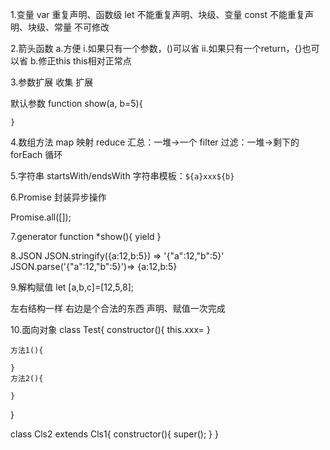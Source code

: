 1.变量
  var     重复声明、函数级
  let     不能重复声明、块级、变量
  const   不能重复声明、块级、常量 不可修改

2.箭头函数
  a.方便
    i.如果只有一个参数，()可以省
    ii.如果只有一个return，{}也可以省
  b.修正this
    this相对正常点

3.参数扩展
  收集
  扩展

  默认参数
    function show(a, b=5){

    }

4.数组方法
  map       映射
  reduce    汇总：一堆->一个
  filter    过滤：一堆->剩下的
  forEach   循环

5.字符串
  startsWith/endsWith
  字符串模板：`${a}xxx${b}`

6.Promise
  封装异步操作

  Promise.all([]);

7.generator
  function *show(){
    yield
  }

8.JSON
  JSON.stringify({a:12,b:5})  =>  '{"a":12,"b":5}'
  JSON.parse('{"a":12,"b":5}')=>  {a:12,b:5}

9.解构赋值
  let [a,b,c]=[12,5,8];

  左右结构一样
  右边是个合法的东西
  声明、赋值一次完成

10.面向对象
  class Test{
    constructor(){
      this.xxx=
    }

    方法1(){

    }
    方法2(){

    }
  }

  class Cls2 extends Cls1{
    constructor(){
      super();
    }
  }
